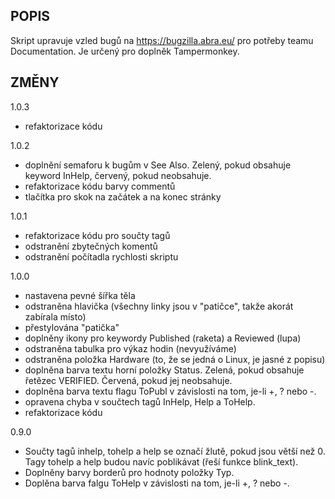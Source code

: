 POPIS
-----
Skript upravuje vzled bugů na https://bugzilla.abra.eu/ pro potřeby teamu Documentation. Je určený pro doplněk Tampermonkey. 

ZMĚNY
-----
1.0.3
- refaktorizace kódu

1.0.2
- doplnění semaforu k bugům v See Also. Zelený, pokud obsahuje keyword InHelp, červený, pokud neobsahuje.
- refaktorizace kódu barvy commentů
- tlačítka pro skok na začátek a na konec stránky

1.0.1
- refaktorizace kódu pro součty tagů
- odstranění zbytečných komentů
- odstranění počítadla rychlosti skriptu

1.0.0
- nastavena pevné šířka těla
- odstraněna hlavička (všechny linky jsou v \"patičce\", takže akorát zabírala místo)
- přestylována \"patička\"
- doplněny ikony pro keywordy Published (raketa) a Reviewed (lupa)
- odstraněna tabulka pro výkaz hodin (nevyužíváme)
- odstraněna položka Hardware (to, že se jedná o Linux, je jasné z popisu)
- doplněna barva textu horní položky Status. Zelená, pokud obsahuje řetězec VERIFIED. Červená, pokud jej neobsahuje.
- doplněna barva textu flagu ToPubl v závislosti na tom, je-li +, ? nebo -.
- opravena chyba v součtech tagů InHelp, Help a ToHelp.
- refaktorizace kódu

0.9.0
- Součty tagů inhelp, tohelp a help se označí žlutě, pokud jsou větší než 0. Tagy tohelp a help budou navíc poblikávat (řeší funkce blink_text).
- Doplněny barvy borderů pro hodnoty položky Typ.
- Doplěna barva falgu ToHelp v závislosti na tom, je-li +, ? nebo -.
